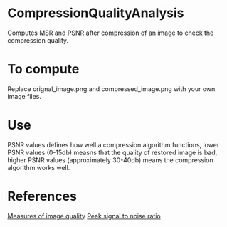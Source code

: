 # CompressionQualityAnalysis
Computes MSR and PSNR after compression of an image to check the compression quality.

# To compute
Replace orignal_image.png and compressed_image.png with your own image files.

# Use
PSNR values defines how well a compression algorithm functions, lower PSNR values (0-15db) measns that the quality of restored image is bad, higher PSNR values (approximately 30-40db) means the compression algorithm works well. 

# References
[Measures of image quality](https://homepages.inf.ed.ac.uk/rbf/CVonline/LOCAL_COPIES/VELDHUIZEN/node18.html)
[Peak signal to noise ratio](https://en.wikipedia.org/wiki/Peak_signal-to-noise_ratio)
